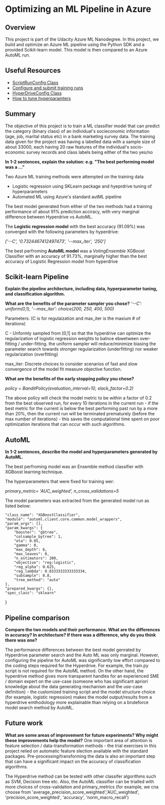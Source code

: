 # Optimizing an ML Pipeline in Azure

## Overview
This project is part of the Udacity Azure ML Nanodegree.
In this project, we build and optimize an Azure ML pipeline using the Python SDK and a provided Scikit-learn model.
This model is then compared to an Azure AutoML run.

## Useful Resources
- [ScriptRunConfig Class](https://docs.microsoft.com/en-us/python/api/azureml-core/azureml.core.scriptrunconfig?view=azure-ml-py)
- [Configure and submit training runs](https://docs.microsoft.com/en-us/azure/machine-learning/how-to-set-up-training-targets)
- [HyperDriveConfig Class](https://docs.microsoft.com/en-us/python/api/azureml-train-core/azureml.train.hyperdrive.hyperdriveconfig?view=azure-ml-py)
- [How to tune hyperparamters](https://docs.microsoft.com/en-us/azure/machine-learning/how-to-tune-hyperparameters)


## Summary
 The objective of this project is to train a ML classifier model that can predict the category (binary class) of an individual's socieconomic information (age, job, marital status etc) in a bank marketing survey data. The training data given for the project was having a labelled data with a sample size of about 33000, each having 20 raw features of the individual's socio-economic survey records and class labels being either of the two yes/no

**In 1-2 sentences, explain the solution: e.g. "The best performing model was a ..."**

Two Azure ML training methods were attempted on the training data 
 - Logistic regression using SKLearn package and hyeprdrive tuning of hyperparameters
 - Automated ML using Azure's standard autML pipeline

The best model generated from either of the two methods had a training performance of about 91% prediction acciracy, with very marginal difference between Hyperdrive vs AutoML. 

The **Logistic regression model** with the best accuracy (91.09%) was converged with the following parameters by hyperdrive: 

*['--C', '0.7324467412497473', '--max_iter', '250']*

The best perfroming **AutoML model** was a *VotingEnsemble* XGBoost Classifier with an accuracy of 91.73%, marginally higher than the best accuracy of Logistic Regression model from hyperdrive

## Scikit-learn Pipeline
**Explain the pipeline architecture, including data, hyperparameter tuning, and classification algorithm.**

**What are the benefits of the parameter sampler you chose?**
*'--C': uniform(0,1),
'--max_iter': choice(200, 250, 400, 500)*

Parameters: (C is for regulaization and max_iter is the maxium # of iterations)

C -  Unformly sampled from [0,1] so that the hyperdrive can optimize the regularization of logistic regression weights to balnce ebwetween over-fitting / under-fitting. the uniform sampler will reduce/minimize biasing the parameter search towards stronger regularization (underfitting) nor weaker regularization (overfitting)

max_iter:  Discrete choices to consider scenarios of fast and slow convergence of the model fit measure objective function.

**What are the benefits of the early stopping policy you chose?**

*policy = BanditPolicy(evaluation_interval=10, slack_factor=0.2)*

The above policy will check the model metric to be within a factor of 0.2 from the best observed run, for every 10 iterations in the current run - if the best metric for the current is below the best performing past run by a more than 20%, then the current run will be terminated prematurely (before the max number of iterations) - this saves the computational time spent on poor optimization iterations that can occur with such algorithms.

## AutoML
**In 1-2 sentences, describe the model and hyperparameters generated by AutoML.**

The best perfroming model was an Ensemble method classifier with XGBoost learning technique.

The hyperparameters that were fixed for training wer: 

 *primary_metric= 'AUC_weighted', n_cross_validations=5*


The  model parameters was extracted from the generated model run as listed below:

    "class_name": "XGBoostClassifier",
    "module": "automl.client.core.common.model_wrappers",
    "param_args": [],
    "param_kwargs": {
        "booster": "gbtree",
        "colsample_bytree": 1,
        "eta": 0.05,
        "gamma": 0,
        "max_depth": 6,
        "max_leaves": 0,
        "n_estimators": 200,
        "objective": "reg:logistic",
        "reg_alpha": 0.625,
        "reg_lambda": 0.8333333333333334,
        "subsample": 0.8,
        "tree_method": "auto"
    },
    "prepared_kwargs": {},
    "spec_class": "sklearn"
}


## Pipeline comparison
**Compare the two models and their performance. What are the differences in accuracy? In architecture? If there was a difference, why do you think there was one?**

The performance differences between the best model genrated by Hyperdrive parameter search and the Auto ML was only marginal. However, configuring the pipeline for AutoML was significantly low effort compared to the coding steps required for the Hyperdrive. For example, the train.py script is not required for the AutoML method. On the other hand, the hyperdrive method gives more transparent handles for an experienced SME / domain expert on the use-case (someone who has significant apriori knowledge about the data generating mechanism and the use-case definition) - the customized training script and the model structure choice (for example, logistic regression) makes the model output/results from a hyperdrive emthodology more explainable than relying on a bruteforce model search method by AutoML.

## Future work
**What are some areas of improvement for future experiments? Why might these improvements help the model?**
One important area of attention is feature selection / data-transformation methods - the trial exercises in this project relied on automatic feature slection available with the standard packages. Pre-processing/transforming  the data is also an important step that can have a significant impact on the accuracy of classification algorithms.

The Hyperdrive method can be tested with other classifer algorithms such as SVM, Decision tree etc. Also, the AutoML classifier can be trialled with more choices of cross-validation and primary_metrics (for example, we cna choose from 'average_precision_score_weighted','AUC_weighted', 'precision_score_weighted',  'accuracy', 'norm_macro_recall')

